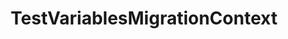 ---
optionsClassName: TestVariablesMigrationConfig
optionsClassFullName: MigrationTools._EngineV1.Configuration.Processing.TestVariablesMigrationConfig
configurationSamples:
- name: default
  description: 
  code: >-
    {
      "$type": "TestVariablesMigrationConfig",
      "Enabled": false,
      "Enrichers": null
    }
  sampleFor: MigrationTools._EngineV1.Configuration.Processing.TestVariablesMigrationConfig
description: This processor can migrate test variables that are defined in the test plans / suites. This must run before `TestPlansAndSuitesMigrationConfig`.
className: TestVariablesMigrationContext
typeName: Processors
architecture: v1
options:
- parameterName: Enabled
  type: Boolean
  description: missng XML code comments
  defaultValue: missng XML code comments
- parameterName: Enrichers
  type: List
  description: A list of enrichers that can augment the proccessing of the data
  defaultValue: missng XML code comments
status: Beta
processingTarget: Suites & Plans
classFile: /src/VstsSyncMigrator.Core/Execution/MigrationContext/TestVariablesMigrationContext.cs
optionsClassFile: /src/MigrationTools/_EngineV1/Configuration/Processing/TestVariablesMigrationConfig.cs

redirectFrom: []
layout: reference
toc: true
permalink: /Reference/v1/Processors/TestVariablesMigrationContext/
title: TestVariablesMigrationContext
categories:
- Processors
- v1
topics:
- topic: notes
  path: /docs/Reference/v1/Processors/TestVariablesMigrationContext-notes.md
  exists: false
  markdown: ''
- topic: introduction
  path: /docs/Reference/v1/Processors/TestVariablesMigrationContext-introduction.md
  exists: false
  markdown: ''

---